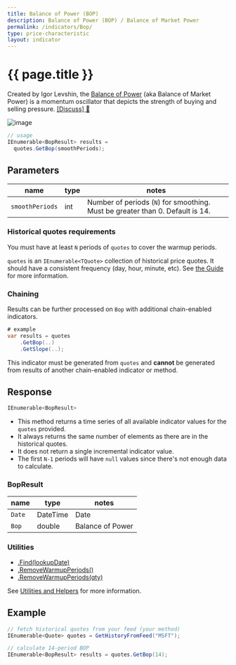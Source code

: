 ```yaml
---
title: Balance of Power (BOP)
description: Balance of Power (BOP) / Balance of Market Power
permalink: /indicators/Bop/
type: price-characteristic
layout: indicator
---
```


# {{ page.title }}

Created by Igor Levshin, the [Balance of Power](https://school.stockcharts.com/doku.php?id=technical_indicators:balance_of_power) (aka Balance of Market Power) is a momentum oscillator that depicts the strength of buying and selling pressure.
[[Discuss] :speech_balloon:]({{site.github.repository_url}}/discussions/302 "Community discussion about this indicator")

![image]({{site.baseurl}}/assets/charts/Bop.png)

```csharp
// usage
IEnumerable<BopResult> results =
  quotes.GetBop(smoothPeriods);
```

## Parameters

| name | type | notes
| -- |-- |--
| `smoothPeriods` | int | Number of periods (`N`) for smoothing.  Must be greater than 0.  Default is 14.

### Historical quotes requirements

You must have at least `N` periods of `quotes` to cover the warmup periods.

`quotes` is an `IEnumerable<TQuote>` collection of historical price quotes.  It should have a consistent frequency (day, hour, minute, etc).  See [the Guide]({{site.baseurl}}/guide/#historical-quotes) for more information.

### Chaining

Results can be further processed on `Bop` with additional chain-enabled indicators.

```csharp
# example
var results = quotes
    .GetBop(..)
    .GetSlope(..);
```

This indicator must be generated from `quotes` and **cannot** be generated from results of another chain-enabled indicator or method.

## Response

```csharp
IEnumerable<BopResult>
```

- This method returns a time series of all available indicator values for the `quotes` provided.
- It always returns the same number of elements as there are in the historical quotes.
- It does not return a single incremental indicator value.
- The first `N-1` periods will have `null` values since there's not enough data to calculate.

### BopResult

| name | type | notes
| -- |-- |--
| `Date` | DateTime | Date
| `Bop` | double | Balance of Power

### Utilities

- [.Find(lookupDate)]({{site.baseurl}}/utilities#find-indicator-result-by-date)
- [.RemoveWarmupPeriods()]({{site.baseurl}}/utilities#remove-warmup-periods)
- [.RemoveWarmupPeriods(qty)]({{site.baseurl}}/utilities#remove-warmup-periods)

See [Utilities and Helpers]({{site.baseurl}}/utilities#utilities-for-indicator-results) for more information.

## Example

```csharp
// fetch historical quotes from your feed (your method)
IEnumerable<Quote> quotes = GetHistoryFromFeed("MSFT");

// calculate 14-period BOP
IEnumerable<BopResult> results = quotes.GetBop(14);
```
